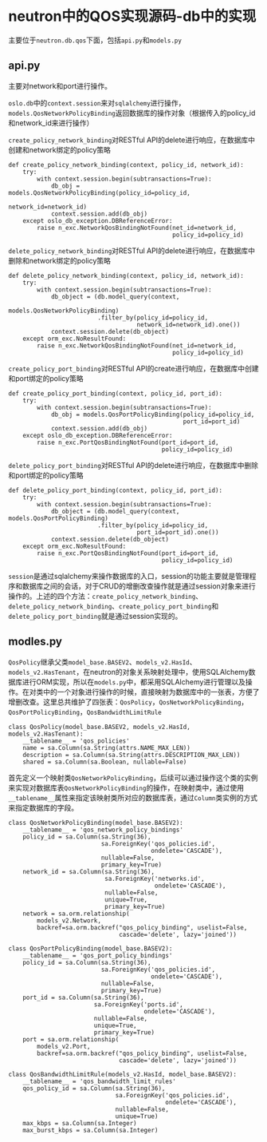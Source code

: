 # neutron中的QOS实现源码-**db中的实现**

主要位于`neutron.db.qos`下面，包括`api.py`和`models.py`

## **api.py**


主要对network和port进行操作。



`oslo.db`中的`context.session`来对`sqlalchemy`进行操作，`models.QosNetworkPolicyBinding`返回数据库的操作对象（根据传入的policy_id和network_id来进行操作）

`create_policy_network_binding`对RESTful API的delete进行响应，在数据库中创建和network绑定的policy策略 

```
def create_policy_network_binding(context, policy_id, network_id):
    try:
        with context.session.begin(subtransactions=True):
            db_obj = models.QosNetworkPolicyBinding(policy_id=policy_id,
                                                    network_id=network_id)
            context.session.add(db_obj)
    except oslo_db_exception.DBReferenceError:
        raise n_exc.NetworkQosBindingNotFound(net_id=network_id,
                                              policy_id=policy_id)

```

`delete_policy_network_binding`对RESTful API的delete进行响应，在数据库中删除和network绑定的policy策略

```
def delete_policy_network_binding(context, policy_id, network_id):
    try:
        with context.session.begin(subtransactions=True):
            db_object = (db.model_query(context,
                                        models.QosNetworkPolicyBinding)
                         .filter_by(policy_id=policy_id,
                                    network_id=network_id).one())
            context.session.delete(db_object)
    except orm_exc.NoResultFound:
        raise n_exc.NetworkQosBindingNotFound(net_id=network_id,
                                              policy_id=policy_id)

```

`create_policy_port_binding`对RESTful API的create进行响应，在数据库中创建和port绑定的policy策略

```
def create_policy_port_binding(context, policy_id, port_id):
    try:
        with context.session.begin(subtransactions=True):
            db_obj = models.QosPortPolicyBinding(policy_id=policy_id,
                                                 port_id=port_id)
            context.session.add(db_obj)
    except oslo_db_exception.DBReferenceError:
        raise n_exc.PortQosBindingNotFound(port_id=port_id,
                                           policy_id=policy_id)

```


`delete_policy_port_binding`对RESTful API的delete进行响应，在数据库中删除和port绑定的policy策略

```
def delete_policy_port_binding(context, policy_id, port_id):
    try:
        with context.session.begin(subtransactions=True):
            db_object = (db.model_query(context, models.QosPortPolicyBinding)
                         .filter_by(policy_id=policy_id,
                                    port_id=port_id).one())
            context.session.delete(db_object)
    except orm_exc.NoResultFound:
        raise n_exc.PortQosBindingNotFound(port_id=port_id,
                                           policy_id=policy_id)

```


`session`是通过sqlalchemy来操作数据库的入口，session的功能主要就是管理程序和数据库之间的会话，对于CRUD的增删改查操作就是通过session对象来进行操作的。上述的四个方法：`create_policy_network_binding`、`delete_policy_network_binding`、`create_policy_port_binding`和`delete_policy_port_binding`就是通过session实现的。



## **modles.py**


`QosPolicy`继承父类`model_base.BASEV2`、`models_v2.HasId`、`models_v2.HasTenant`，在neutron的对象关系映射处理中，使用SQLAlchemy数据库进行ORM实现，所以在`models.py`中，都采用SQLAlchemy进行管理以及操作。在对类中的一个对象进行操作的时候，直接映射为数据库中的一张表，方便了增删改查。这里总共维护了四张表：`QosPolicy`，`QosNetworkPolicyBinding`，`QosPortPolicyBinding`，`QosBandwidthLimitRule`

```
class QosPolicy(model_base.BASEV2, models_v2.HasId, models_v2.HasTenant):
    __tablename__ = 'qos_policies'
    name = sa.Column(sa.String(attrs.NAME_MAX_LEN))
    description = sa.Column(sa.String(attrs.DESCRIPTION_MAX_LEN))
    shared = sa.Column(sa.Boolean, nullable=False)

```

首先定义一个映射类`QosNetworkPolicyBinding`，后续可以通过操作这个类的实例来实现对数据库表`QosNetworkPolicyBinding`的操作，在映射类中，通过使用`__tablename__`属性来指定该映射类所对应的数据库表，通过`Column`类实例的方式来指定数据库的字段。



```
class QosNetworkPolicyBinding(model_base.BASEV2):
    __tablename__ = 'qos_network_policy_bindings'
    policy_id = sa.Column(sa.String(36),
                          sa.ForeignKey('qos_policies.id',
                                        ondelete='CASCADE'),
                          nullable=False,
                          primary_key=True)
    network_id = sa.Column(sa.String(36),
                           sa.ForeignKey('networks.id',
                                         ondelete='CASCADE'),
                           nullable=False,
                           unique=True,
                           primary_key=True)
    network = sa.orm.relationship(
        models_v2.Network,
        backref=sa.orm.backref("qos_policy_binding", uselist=False,
                               cascade='delete', lazy='joined'))

```



```
class QosPortPolicyBinding(model_base.BASEV2):
    __tablename__ = 'qos_port_policy_bindings'
    policy_id = sa.Column(sa.String(36),
                          sa.ForeignKey('qos_policies.id',
                                        ondelete='CASCADE'),
                          nullable=False,
                          primary_key=True)
    port_id = sa.Column(sa.String(36),
                        sa.ForeignKey('ports.id',
                                      ondelete='CASCADE'),
                        nullable=False,
                        unique=True,
                        primary_key=True)
    port = sa.orm.relationship(
        models_v2.Port,
        backref=sa.orm.backref("qos_policy_binding", uselist=False,
                               cascade='delete', lazy='joined'))

```



```
class QosBandwidthLimitRule(models_v2.HasId, model_base.BASEV2):
    __tablename__ = 'qos_bandwidth_limit_rules'
    qos_policy_id = sa.Column(sa.String(36),
                              sa.ForeignKey('qos_policies.id',
                                            ondelete='CASCADE'),
                              nullable=False,
                              unique=True)
    max_kbps = sa.Column(sa.Integer)
    max_burst_kbps = sa.Column(sa.Integer)

```



